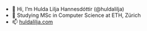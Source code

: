 - 👋 Hi, I’m Hulda Lilja Hannesdóttir (@huldalilja)
- 🌱 Studying MSc in Computer Science at ETH, Zürich
- 📫 [huldalilja.com](https://www.huldalilja.com)

<!---
huldalilja/huldalilja is a ✨ special ✨ repository because its `README.md` (this file) appears on your GitHub profile.
You can click the Preview link to take a look at your changes.
--->
